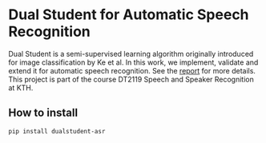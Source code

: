 # Dual Student for Automatic Speech Recognition
Dual Student is a semi-supervised learning algorithm originally introduced for image classification by Ke et al. In this work, we implement, validate and extend it for automatic speech recognition. See the [report](https://github.com/simone-porcu/DT2119-Final-Project/blob/master/docs/report.pdf) for more details. This project is part of the course DT2119 Speech and Speaker Recognition at KTH.

## How to install
```
pip install dualstudent-asr
```
